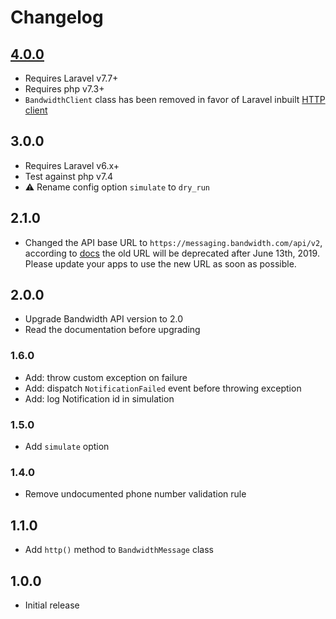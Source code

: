 # Changelog

## [4.0.0](https://github.com/ankurk91/bandwidth-notification-channel/compare/3.0.1..4.0.0)
* Requires Laravel v7.7+
* Requires php v7.3+
* `BandwidthClient` class has been removed in favor of Laravel inbuilt [HTTP client](https://laravel.com/docs/7.x/http-client)

## 3.0.0
* Requires Laravel v6.x+
* Test against php v7.4
* :warning: Rename config option `simulate` to `dry_run`

## 2.1.0
* Changed the API base URL to `https://messaging.bandwidth.com/api/v2`, according to [docs](https://dev.bandwidth.com/v2-messaging/) 
the old URL will be deprecated after June 13th, 2019. Please update your apps to use the new URL as soon as possible. 

## 2.0.0
* Upgrade Bandwidth API version to 2.0 
* Read the documentation before upgrading

### 1.6.0
* Add: throw custom exception on failure
* Add: dispatch `NotificationFailed` event before throwing exception
* Add: log Notification id in simulation

### 1.5.0
* Add `simulate` option

### 1.4.0
* Remove undocumented phone number validation rule

## 1.1.0
* Add `http()` method to `BandwidthMessage` class

## 1.0.0
* Initial release
